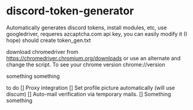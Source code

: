 # discord-token-generator
Automatically generates discord tokens, install modules, etc, use googledriver, requeres azcaptcha.com api key, you can easily modify it (I hope)
should create token_gen.txt


download chromedriver from https://chromedriver.chromium.org/downloads or use an alternate and change the script.
To see your chrome version
chrome://version

something something

to do
[] Proxy integration
[] Set profile picture automatically (will use discum)
[] Auto-mail verification via temporary mails.
[] Something something
